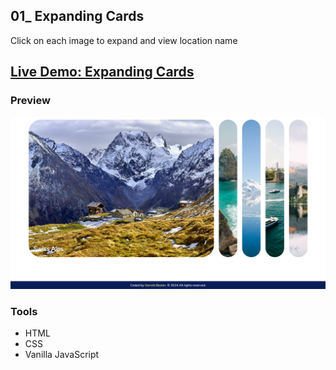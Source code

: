 ## 01_ Expanding Cards

Click on each image to expand and view location name

## [Live Demo: Expanding Cards](https://01-expanding-cards-gdbecker.replit.app/)

### Preview

!["HomePage"](./HomePage.png)

### Tools
- HTML
- CSS
- Vanilla JavaScript